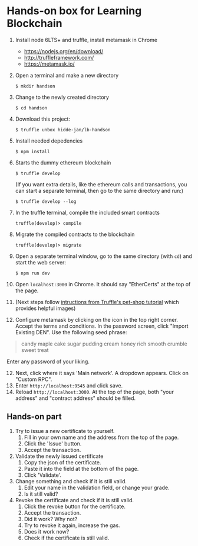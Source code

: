 # Hands-on box for Learning Blockchain

1. Install node 6LTS+ and truffle, install metamask in Chrome
   - https://nodejs.org/en/download/
   - http://truffleframework.com/
   - https://metamask.io/
   
2. Open a terminal and make a new directory

       $ mkdir handson

3. Change to the newly created directory

       $ cd handson

4. Download this project:

       $ truffle unbox hidde-jan/lb-handson

4. Install needed depedencies

       $ npm install

5. Starts the dummy ethereum blockchain

       $ truffle develop

   (If you want extra details, like the ethereum calls and transactions, you can start a separate terminal, then go to the same directory and run:)

       $ truffle develop --log

6. In the truffle terminal, compile the included smart contracts

       truffle(develop)> compile

7. Migrate the compiled contracts to the blockchain

       truffle(develop)> migrate

8. Open a separate terminal window, go to the same directory (with `cd`) and start the web server:

       $ npm run dev

9. Open `localhost:3000` in Chrome. It should say "EtherCerts" at the top of the page.

10. (Next steps follow [intructions from Truffle's pet-shop tutorial](http://truffleframework.com/tutorials/pet-shop#installing-and-configuring-metamask) which provides helpful images)

11. Configure metamask by clicking on the icon in the top right corner. Accept the terms and conditions. In the password screen, click "Import Existing DEN". Use the following seed phrase:
   > candy maple cake sugar pudding cream honey rich smooth crumble sweet treat
   
   Enter any password of your liking.
   
12. Next, click where it says 'Main network'. A dropdown appears. Click on "Custom RPC".
13. Enter `http://localhost:9545` and click save.
14. Reload `http://localhost:3000`. At the top of the page, both "your address" and "contract address" should be filled.

## Hands-on part

1. Try to issue a new certificate to yourself.
    1. Fill in your own name and the address from the top of the page.
    2. Click the 'Issue' button.
    3. Accept the transaction.
2. Validate the newly issued certificate
    1. Copy the json of the certificate.
    2. Paste it into the field at the bottom of the page.
    3. Click 'Validate'.
17. Change something and check if it is still valid.
    1. Edit your name in the validation field, or change your grade.
    2. Is it still valid?
18. Revoke the certificate and check if it is still valid.
    1. Click the revoke button for the certificate.
    2. Accept the transaction.
    3. Did it work? Why not?
    4. Try to revoke it again, increase the gas.
    5. Does it work now?
    6. Check if the certificate is still valid.
